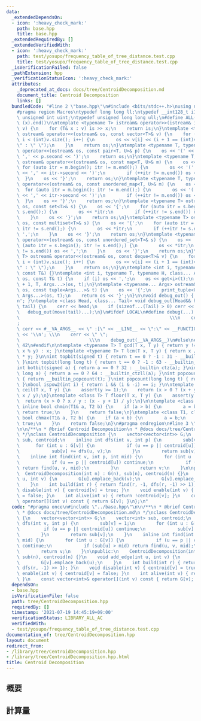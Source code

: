 ```yaml
---
data:
  _extendedDependsOn:
  - icon: ':heavy_check_mark:'
    path: base.hpp
    title: base.hpp
  _extendedRequiredBy: []
  _extendedVerifiedWith:
  - icon: ':heavy_check_mark:'
    path: test/yosupo/frequency_table_of_tree_distance.test.cpp
    title: test/yosupo/frequency_table_of_tree_distance.test.cpp
  _isVerificationFailed: false
  _pathExtension: hpp
  _verificationStatusIcon: ':heavy_check_mark:'
  attributes:
    _deprecated_at_docs: docs/tree/CentroidDecomposition.md
    document_title: Centroid Decomposition
    links: []
  bundledCode: "#line 2 \"base.hpp\"\n#include <bits/stdc++.h>\nusing namespace std;\n\
    #pragma region Macros\ntypedef long long ll;\ntypedef __int128_t i128;\ntypedef\
    \ unsigned int uint;\ntypedef unsigned long long ull;\n#define ALL(x) (x).begin(),\
    \ (x).end()\n\ntemplate <typename T> istream& operator>>(istream& is, vector<T>&\
    \ v) {\n    for (T& x : v) is >> x;\n    return is;\n}\ntemplate <typename T>\
    \ ostream& operator<<(ostream& os, const vector<T>& v) {\n    for (int i = 0;\
    \ i < (int)v.size(); i++) {\n        os << v[i] << (i + 1 == (int)v.size() ? \"\
    \" : \" \");\n    }\n    return os;\n}\ntemplate <typename T, typename U> ostream&\
    \ operator<<(ostream& os, const pair<T, U>& p) {\n    os << '(' << p.first <<\
    \ ',' << p.second << ')';\n    return os;\n}\ntemplate <typename T, typename U>\
    \ ostream& operator<<(ostream& os, const map<T, U>& m) {\n    os << '{';\n   \
    \ for (auto itr = m.begin(); itr != m.end();) {\n        os << '(' << itr->first\
    \ << ',' << itr->second << ')';\n        if (++itr != m.end()) os << ',';\n  \
    \  }\n    os << '}';\n    return os;\n}\ntemplate <typename T, typename U> ostream&\
    \ operator<<(ostream& os, const unordered_map<T, U>& m) {\n    os << '{';\n  \
    \  for (auto itr = m.begin(); itr != m.end();) {\n        os << '(' << itr->first\
    \ << ',' << itr->second << ')';\n        if (++itr != m.end()) os << ',';\n  \
    \  }\n    os << '}';\n    return os;\n}\ntemplate <typename T> ostream& operator<<(ostream&\
    \ os, const set<T>& s) {\n    os << '{';\n    for (auto itr = s.begin(); itr !=\
    \ s.end();) {\n        os << *itr;\n        if (++itr != s.end()) os << ',';\n\
    \    }\n    os << '}';\n    return os;\n}\ntemplate <typename T> ostream& operator<<(ostream&\
    \ os, const multiset<T>& s) {\n    os << '{';\n    for (auto itr = s.begin();\
    \ itr != s.end();) {\n        os << *itr;\n        if (++itr != s.end()) os <<\
    \ ',';\n    }\n    os << '}';\n    return os;\n}\ntemplate <typename T> ostream&\
    \ operator<<(ostream& os, const unordered_set<T>& s) {\n    os << '{';\n    for\
    \ (auto itr = s.begin(); itr != s.end();) {\n        os << *itr;\n        if (++itr\
    \ != s.end()) os << ',';\n    }\n    os << '}';\n    return os;\n}\ntemplate <typename\
    \ T> ostream& operator<<(ostream& os, const deque<T>& v) {\n    for (int i = 0;\
    \ i < (int)v.size(); i++) {\n        os << v[i] << (i + 1 == (int)v.size() ? \"\
    \" : \" \");\n    }\n    return os;\n}\n\ntemplate <int i, typename T> void print_tuple(ostream&,\
    \ const T&) {}\ntemplate <int i, typename T, typename H, class... Args> void print_tuple(ostream&\
    \ os, const T& t) {\n    if (i) os << ',';\n    os << get<i>(t);\n    print_tuple<i\
    \ + 1, T, Args...>(os, t);\n}\ntemplate <typename... Args> ostream& operator<<(ostream&\
    \ os, const tuple<Args...>& t) {\n    os << '{';\n    print_tuple<0, tuple<Args...>,\
    \ Args...>(os, t);\n    return os << '}';\n}\n\nvoid debug_out() { cerr << '\\\
    n'; }\ntemplate <class Head, class... Tail> void debug_out(Head&& head, Tail&&...\
    \ tail) {\n    cerr << head;\n    if (sizeof...(Tail) > 0) cerr << \", \";\n \
    \   debug_out(move(tail)...);\n}\n#ifdef LOCAL\n#define debug(...)           \
    \                                                        \\\n    cerr << \" \"\
    ;                                                                     \\\n   \
    \ cerr << #__VA_ARGS__ << \" :[\" << __LINE__ << \":\" << __FUNCTION__ << \"]\"\
    \ << '\\n'; \\\n    cerr << \" \";                                           \
    \                          \\\n    debug_out(__VA_ARGS__)\n#else\n#define debug(...)\
    \ 42\n#endif\n\ntemplate <typename T> T gcd(T x, T y) { return y != 0 ? gcd(y,\
    \ x % y) : x; }\ntemplate <typename T> T lcm(T x, T y) { return x / gcd(x, y)\
    \ * y; }\n\nint topbit(signed t) { return t == 0 ? -1 : 31 - __builtin_clz(t);\
    \ }\nint topbit(long long t) { return t == 0 ? -1 : 63 - __builtin_clzll(t); }\n\
    int botbit(signed a) { return a == 0 ? 32 : __builtin_ctz(a); }\nint botbit(long\
    \ long a) { return a == 0 ? 64 : __builtin_ctzll(a); }\nint popcount(signed t)\
    \ { return __builtin_popcount(t); }\nint popcount(long long t) { return __builtin_popcountll(t);\
    \ }\nbool ispow2(int i) { return i && (i & -i) == i; }\n\ntemplate <class T> T\
    \ ceil(T x, T y) {\n    assert(y >= 1);\n    return (x > 0 ? (x + y - 1) / y :\
    \ x / y);\n}\ntemplate <class T> T floor(T x, T y) {\n    assert(y >= 1);\n  \
    \  return (x > 0 ? x / y : (x - y + 1) / y);\n}\n\ntemplate <class T1, class T2>\
    \ inline bool chmin(T1& a, T2 b) {\n    if (a > b) {\n        a = b;\n       \
    \ return true;\n    }\n    return false;\n}\ntemplate <class T1, class T2> inline\
    \ bool chmax(T1& a, T2 b) {\n    if (a < b) {\n        a = b;\n        return\
    \ true;\n    }\n    return false;\n}\n#pragma endregion\n#line 3 \"tree/CentroidDecomposition.hpp\"\
    \n\n/**\n * @brief Centroid Decomposition\n * @docs docs/tree/CentroidDecomposition.md\n\
    \ */\nclass CentroidDecomposition {\n    vector<vector<int>> G;\n    vector<int>\
    \ sub, centroid;\n    inline int dfs(int v, int p) {\n        sub[v] = 1;\n  \
    \      for (int u : G[v]) {\n            if (u == p || centroid[u]) continue;\n\
    \            sub[v] += dfs(u, v);\n        }\n        return sub[v];\n    }\n\
    \    inline int find(int v, int p, int mid) {\n        for (int u : G[v]) {\n\
    \            if (u == p || centroid[u]) continue;\n            if (sub[u] > mid)\
    \ return find(u, v, mid);\n        }\n        return v;\n    }\n\npublic:\n  \
    \  CentroidDecomposition(int n) : G(n), sub(n), centroid(n) {}\n    void add_edge(int\
    \ u, int v) {\n        G[u].emplace_back(v);\n        G[v].emplace_back(u);\n\
    \    }\n    int build(int r) { return find(r, -1, dfs(r, -1) >> 1); }\n    void\
    \ disable(int v) { centroid[v] = true; }\n    void enable(int v) { centroid[v]\
    \ = false; }\n    int alive(int v) { return !centroid[v]; }\n    const vector<int>&\
    \ operator[](int v) const { return G[v]; }\n};\n"
  code: "#pragma once\n#include \"../base.hpp\"\n\n/**\n * @brief Centroid Decomposition\n\
    \ * @docs docs/tree/CentroidDecomposition.md\n */\nclass CentroidDecomposition\
    \ {\n    vector<vector<int>> G;\n    vector<int> sub, centroid;\n    inline int\
    \ dfs(int v, int p) {\n        sub[v] = 1;\n        for (int u : G[v]) {\n   \
    \         if (u == p || centroid[u]) continue;\n            sub[v] += dfs(u, v);\n\
    \        }\n        return sub[v];\n    }\n    inline int find(int v, int p, int\
    \ mid) {\n        for (int u : G[v]) {\n            if (u == p || centroid[u])\
    \ continue;\n            if (sub[u] > mid) return find(u, v, mid);\n        }\n\
    \        return v;\n    }\n\npublic:\n    CentroidDecomposition(int n) : G(n),\
    \ sub(n), centroid(n) {}\n    void add_edge(int u, int v) {\n        G[u].emplace_back(v);\n\
    \        G[v].emplace_back(u);\n    }\n    int build(int r) { return find(r, -1,\
    \ dfs(r, -1) >> 1); }\n    void disable(int v) { centroid[v] = true; }\n    void\
    \ enable(int v) { centroid[v] = false; }\n    int alive(int v) { return !centroid[v];\
    \ }\n    const vector<int>& operator[](int v) const { return G[v]; }\n};"
  dependsOn:
  - base.hpp
  isVerificationFile: false
  path: tree/CentroidDecomposition.hpp
  requiredBy: []
  timestamp: '2021-07-19 14:45:19+09:00'
  verificationStatus: LIBRARY_ALL_AC
  verifiedWith:
  - test/yosupo/frequency_table_of_tree_distance.test.cpp
documentation_of: tree/CentroidDecomposition.hpp
layout: document
redirect_from:
- /library/tree/CentroidDecomposition.hpp
- /library/tree/CentroidDecomposition.hpp.html
title: Centroid Decomposition
---
```

## 概要

## 計算量
